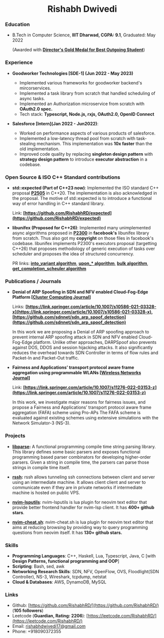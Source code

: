 # <h1 align="center">Rishabh Dwivedi</h1>

### Education

- B.Tech in Computer Science, **IIIT Dharwad, CGPA: 9.1**, Graduated: May 2022

  (Awarded with **<ins>Director's Gold Medal for Best Outgoing Student</ins>**)

### Experience

- **Goodworker Technologies \[SDE-1\] (Jun 2022 - May 2023)**
  - Implemented various frameworks for goodworker backend's mircorservices.
  - Implemented a task library from scratch that handled scheduling of async tasks.
  - Implemented an Authorization microservice from scratch with **OAuth2.0 spec.**
  - Tech stack: **Typescript, Node.js, rxjs, OAuth2.0, OpenID Connect**

- **Salesforce \[Intern\](Jan 2022 - Jun2022)**:
  - Worked on performance aspects of various products of salesforce.
  - Implemented a low-latency thread pool from scratch with task-stealing mechanism. This implementation
was **10x faster** than the old implementation.
  - Improved code quality by replacing **singleton design pattern** with **strategy design pattern** to introduce **executor
abstraction** in a codebase.
### Open Source & ISO C++ Standard contributions

- **std::expected (Part of C++23 now)**: Implemented the ISO standard
  C++ proposal **[P2505](http://wg21.link/p2505)** in C++20. The implementation
  is also acknowledged in the proposal. The motive of std::expected is to
  introduce a functional way of error handling in C++ standard library.

  Link: **[https://github.com/RishabhRD/expected](https://github.com/RishabhRD/expected)**

- **libunifex (Proposed for C++26)**: Implemented many unimplemented async
  algorithms proposed in **[P2300](https://wg21.link/p2300)** in **facebook's**
  libunifex library from scratch. Thus also got my **copyright** on those files in
  facebook's codebase. libunifex implements P2300's executors proposal
  (targetting C++26) that proposes methodology of generic execution of tasks
  over scheduler and proposes the idea of structured concurrency.

  PR links: **[into_variant
  algorithm](https://github.com/facebookexperimental/libunifex/pull/350)**,
  **[upon\_\*
  algorithm](https://github.com/facebookexperimental/libunifex/pull/333)**,
  **[bulk
  algorithm](https://github.com/facebookexperimental/libunifex/pull/354)**,
  **[get_completion_scheuler
  algorithm](https://github.com/facebookexperimental/libunifex/pull/415)**

### Publications / Journals

- **Denial of ARP Spoofing in SDN and NFV enabled Cloud-Fog-Edge Platform \[<ins>Cluster Computing Journal</ins>\]**

  Links: **[https://link.springer.com/article/10.1007/s10586-021-03328-x](https://link.springer.com/article/10.1007/s10586-021-03328-x), [https://github.com/sdnnet/sdn_arp_spoof_detection](https://github.com/sdnnet/sdn_arp_spoof_detection)**

  In this work we are proposing a Denial of ARP spoofing approach to prevent
  internal ARP spoofing attack in SDN and NFV enabled Cloud-Fog-Edge platform.
  Unlike other approaches, DARPSpoof also prevents against DOS, DDOS and
  session hijacking attacks. It also significantly reduces the overhead towards
  SDN Controller in terms of flow rules and Packet-In and Packet-Out traffic.

- **Fairness and Applications’ transport protocol aware frame aggregation using programmable WLANs \[<ins>Wireless Networks Journal</ins>\]**

  Link: **[https://link.springer.com/article/10.1007/s11276-022-03153-z](https://link.springer.com/article/10.1007/s11276-022-03153-z)**

  In this work, we investigate major reasons for fairness issues, and propose a
  Fairness and Applications’ transport protocol aware frame aggregation (FAFA)
  scheme using Pro-APs The FAFA scheme is evaluated against existing schemes
  using extensive simulations with the Network Simulator-3 (NS-3).

### Projects

- **[libparse](https://github.com/RishabhRD/libparse):** A functional programming compile time string parsing library.
  This library defines some basic parsers and exposes functional programming
  based parser combinators for developing higher-order parsers. Given a string
  in compile time, the parsers can parse those strings in compile time itself.

- **[rssh](https://github.com/RishabhRD/rssh-server):** rssh allows tunneling
  ssh connections between client and server using an intermediate machine. It
  allows client client and server to communicate even if they are in private
  networks if intermediate machine is hosted on public VPS.

- **[nvim-lsputils](https://github.com/RishabhRD/nvim-lsputils)**: nvim-lsputils
  is lua plugin for neovim text editor that provide better frontend handler for
  nvim-lsp client. It has **400+ github stars**.

- **[nvim-cheat.sh](https://github.com/RishabhRD/nvim-cheat.sh)**: nvim-cheat.sh
  is lua plugin for neovim text editor that aims at reducing browsing by providing
  way to query programming questions from neovim itself. It has **130+ github stars.**

### Skills

- **Programming Languages**: C++, Haskell, Lua, Typescript, Java, C [with **Design Patterns, functional programming and OOP**]
- **Scripting**: Bash, sed, awk
- **Networking Research Skills**: SDN, NFV, OpenFlow, OVS, Floodlight(SDN Controller), NS-3, Wireshark, tcpdump, netstat
- **Cloud & Databases**: AWS, DynamoDB, MySQL

### Links

- Github: [https://github.com/RishabhRD/](https://github.com/RishabhRD/) (**105 followers**)
- Leetcode (**Guardian, Rating: 2206**): [https://leetcode.com/RishabhRD/](https://leetcode.com/RishabhRD/)
- Email: rishabhdwivedi17@gmail.com
- Phone: +918090372355
